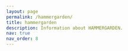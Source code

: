 ```yaml
---
layout: page
permalink: /hammergarden/
title: hammergarden
description: Information about HAMMERGARDEN.
nav: true
nav_order: 8
---
```

